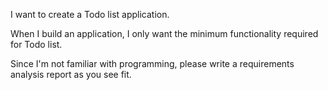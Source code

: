 I want to create a Todo list application.

When I build an application, I only want the minimum functionality required for Todo list.

Since I'm not familiar with programming, please write a requirements analysis report as you see fit.
